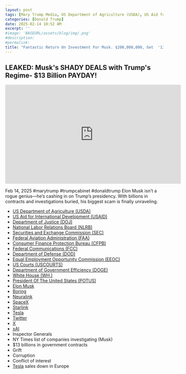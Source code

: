 ```yaml
---
layout: post
tags: [Mary Trump Media, US Department of Agriculture (USDA), US Aid for International Development (USAID), Department of Justice (DOJ), National Labor Relations Board (NLRB), Securities and Exchange Commission (SEC), Federal Aviation Administration (FAA), Consumer Finance Protection Bureau (CFPB), Federal Communications (FCC), Department of Defense (DOD), Equal Employment Opportunity Commission (EEOC), US Courts (USCOURTS), Department of Government Efficiency (DOGE), White House (WH), President Of The United States (POTUS), Elon Musk, Boring, Neuralink, SpaceX, Starlink, Tesla, Twitter, X, xAI, Inspector Generals, $13 billions in government contracts, Grift, Corruption, Conflict of interest, politics]
categories: [Donald Trump]
date: 2025-02-14 10:52 AM
excerpt: ''
#image: 'BASEURL/assets/blog/img/.png'
#description:
#permalink:
title: "Fantastic Return On Investment For Musk. $200,000,000, Get  '13,000,000,000 In Return!"
---
```



## LEAKED: Musk's SHADY DEALS with Trump's Regime- $13 Billion PAYDAY!

<iframe width="560" height="315" src="https://www.youtube.com/embed/gpQK2Setw-o?si=fDzVivP2CdSjUp9x" title="YouTube video player" frameborder="0" allow="accelerometer; autoplay; clipboard-write; encrypted-media; gyroscope; picture-in-picture; web-share" referrerpolicy="strict-origin-when-cross-origin" allowfullscreen></iframe>

Feb 14, 2025  #marytrump #trumpcabinet #donaldtrump
Elon Musk isn’t a rogue genius—he’s cashing in on Trump’s presidency. With billions in contracts and investigations buried, his biggest scam is finally unraveling.

- [US Department of Agriculture (USDA)](https://www.usda.gov/)
- [US Aid for International Development (USAID)](https://www.usaid.gov/)
- [Department of Justice (DOJ)](https://www.justice.gov/)
- [National Labor Relations Board (NLRB)](https://www.nlrb.gov/)
- [Securities and Exchange Commission (SEC)](https://www.sec.gov/)
- [Federal  Aviation Administration (FAA)](https://www.faa.gov/)
- [Consumer Finance Protection Bureau (CFPB)](https://www.cfpb.gov/)
- [Federal Communications (FCC)](https://www.fcc.gov/)
- [Department of Defense (DOD)](https;//www.dod.gob/)
- [Equal Employment Opportunity Commission (EEOC)](https://www.eeoc.gov/)
- [US Courts (USCOURTS)](https://www.uscourts.gov/)
- [Department of Government Efficiency (DOGE)](https://doge.gov/)
- [White House (WH,)](https://www.whitehouse.gov/)
- [President Of The United States (POTUS)](https://www.whitehouse.gov/)
- [Elon Musk](https://x.com/elonmusk/)
- [Boring](https://www.boringcompany.com/)
- [Neuralink](https://neuralink.com/)
- [SpaceX](https://www.spacex.com/)
- [Starlink](https://www.starlink.com/)
- [Tesla](https://www.tesla.com/)
- [Twitter](https://twitter.com/)
- [ X ](https://x.com/)
- [xAI](https://x.ai/)
- Inspector Generals 
- NY Times list of companies investigating (Musk)
- $13 billions in government contracts 
- Grift
- Corruption 
- Conflict of interest 
- [Tesla](https://www.tesla.com/) sales down in Europe 
